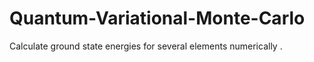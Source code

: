 # Quantum-Variational-Monte-Carlo
Calculate ground state energies for several elements numerically .
